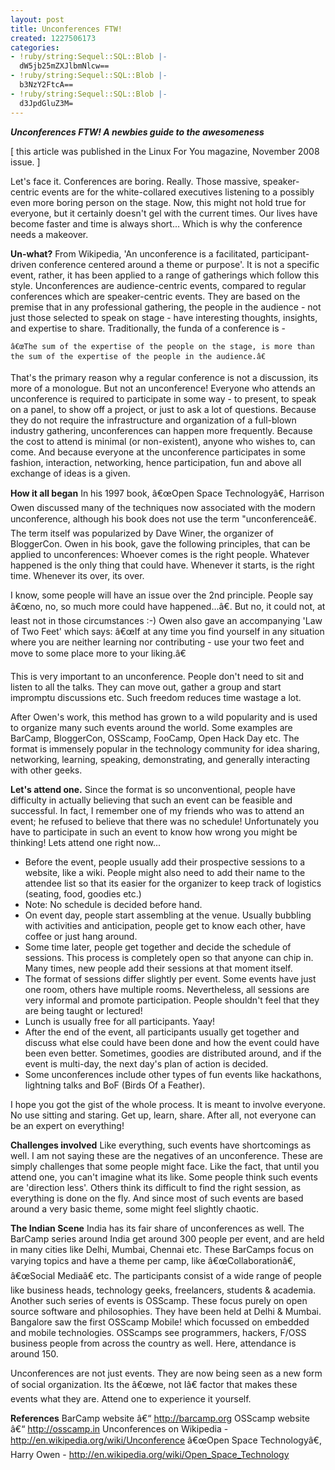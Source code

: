```yaml
---
layout: post
title: Unconferences FTW!
created: 1227506173
categories:
- !ruby/string:Sequel::SQL::Blob |-
  dW5jb25mZXJlbmNlcw==
- !ruby/string:Sequel::SQL::Blob |-
  b3NzY2FtcA==
- !ruby/string:Sequel::SQL::Blob |-
  d3JpdGluZ3M=
---
```

<strong><em>Unconferences FTW!
A newbies guide to the awesomeness</strong></em>

[ this article was published in the Linux For You magazine, November 2008 issue. ]

Let's face it. Conferences are boring. Really. Those massive, speaker-centric events are for the white-collared executives listening to a possibly even more boring person on the stage. Now, this might not hold true for everyone, but it certainly doesn't gel with the current times. Our lives have become faster and time is always short... Which is why the conference needs a makeover.

<strong>Un-what?</strong>
From Wikipedia, 'An unconference is a facilitated, participant-driven conference centered around a theme or purpose'. It is not a specific event, rather, it has been applied to a range of gatherings which follow this style. Unconferences are audience-centric events, compared to regular conferences which are speaker-centric events.  They are based on the premise that in any professional gathering, the people in the audience - not just those selected to speak on stage - have interesting thoughts, insights, and expertise to share.
Traditionally, the funda of a conference is -

	â€œThe sum of the expertise of the people on the stage, is more than the sum of the expertise of the people in the audience.â€

That's the primary reason why a regular conference is not a discussion, its more of a monologue. But not an unconference! Everyone who attends an unconference is required to participate in some way - to present, to speak on a panel, to show off a project, or just to ask a lot of questions. Because they do not require the infrastructure and organization of a full-blown industry gathering, unconferences can happen more frequently. Because the cost to attend is minimal (or non-existent), anyone who wishes to, can come. And because everyone at the unconference participates in some fashion, interaction, networking, hence participation, fun and above all exchange of ideas is a given.
<!--break-->
<strong>How it all began</strong>
In his 1997 book, â€œOpen Space Technologyâ€, Harrison Owen discussed many of the techniques now associated with the modern unconference, although his book does not use the term "unconferenceâ€. The term itself was popularized by Dave Winer, the organizer of BloggerCon.
Owen in his book, gave the following principles, that can be applied to unconferences:
Whoever comes is the right people.
Whatever happened is the only thing that could have.
Whenever it starts, is the right time.
Whenever its over, its over.

I know, some people will have an issue over the 2nd principle. People say â€œno, no, so much more could have happened...â€. But no, it could not, at least not in those circumstances :-)
Owen also gave an accompanying 'Law of Two Feet' which says:
	â€œIf at any time you find yourself in any situation where you are neither learning nor contributing - use your two feet and move to some place more to your liking.â€

This is very important to an unconference. People don't need to sit and listen to all the talks. They can move out, gather a group and start impromptu discussions etc. Such freedom reduces time wastage a lot.

After Owen's work, this method has grown to a wild popularity and is used to organize many such events around the world. Some examples are BarCamp, BloggerCon, OSScamp, FooCamp, Open Hack Day etc. The format is immensely popular in the technology community for idea sharing, networking, learning, speaking, demonstrating, and generally interacting with other geeks.

<strong>Let's attend one.</strong>
Since the format is so unconventional, people have difficulty in actually believing that such an event can be feasible and successful. In fact, I remember one of my friends who was to attend an event; he refused to believe that there was no schedule! Unfortunately you have to participate in such an event to know how wrong you might be thinking! Lets attend one right now...
 - Before the event, people usually add their prospective sessions to a website, like a wiki. People might also need to add their name to the attendee list so that its easier for the organizer to keep track of logistics (seating, food, goodies etc.)
 - Note: No schedule is decided before hand.
 - On event day, people start assembling at the venue. Usually bubbling with activities and anticipation, people get to know each other, have coffee or just hang around.
 - Some time later, people get together and decide the schedule of sessions. This process is completely open so that anyone can chip in. Many times, new people add their sessions at that moment itself.
 - The format of sessions differ slightly per event. Some events have just one room, others have multiple rooms. Nevertheless, all sessions are very informal and promote participation. People shouldn't feel that they are being taught or lectured!
 - Lunch is usually free for all participants. Yaay!
 - After the end of the event, all participants usually get together and discuss what else could have been done and how the event could have been even better. Sometimes, goodies are distributed around, and if the event is multi-day, the next day's plan of action is decided.
 - Some unconferences include other types of fun events like hackathons, lightning talks and BoF (Birds Of a Feather).

I hope you got the gist of the whole process. It is meant to involve everyone. No use sitting and staring. Get up, learn, share. After all, not everyone can be an expert on everything!

<strong>Challenges involved</strong>
Like everything, such events have shortcomings as well. I am not saying these are the negatives of an unconference. These are simply challenges that some people might face. Like the fact, that until you attend one, you can't imagine what its like. Some people think such events are 'direction less'. Others think its difficult to find the right session, as everything is done on the fly. And since most of such events are based around a very basic theme, some might feel slightly chaotic.

<strong>The Indian Scene</strong>
India has its fair share of unconferences as well. The BarCamp series around India get around 300 people per event, and are held in many cities like Delhi, Mumbai, Chennai etc. These BarCamps focus on varying topics and have a theme per camp, like â€œCollaborationâ€, â€œSocial Mediaâ€ etc. The participants consist of a wide range of people like business heads, technology geeks, freelancers, students & academia.
Another such series of events is OSScamp. These focus purely on open source software and philosophies. They have been held at Delhi & Mumbai. Bangalore saw the first OSScamp Mobile! which focussed on embedded and mobile technologies. OSScamps see programmers, hackers, F/OSS business people from across the country as well. Here, attendance is around 150.

Unconferences are not just events. They are now being seen as a new form of social organization. Its the â€œwe, not Iâ€ factor that makes these events what they are. Attend one to experience it yourself.


<strong>References</strong>
BarCamp website â€“ http://barcamp.org
OSScamp website â€“ http://osscamp.in
Unconferences on Wikipedia - http://en.wikipedia.org/wiki/Unconference
â€œOpen Space Technologyâ€, Harry Owen - http://en.wikipedia.org/wiki/Open_Space_Technology
